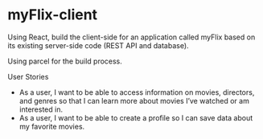 # myFlix-client

Using React, build the client-side for an application called myFlix based on its existing
server-side code (REST API and database).

Using parcel for the build process.

User Stories

- As a user, I want to be able to access information on movies, directors, and genres so
that I can learn more about movies I’ve watched or am interested in.
-  As a user, I want to be able to create a profile so I can save data about my favorite
movies.
